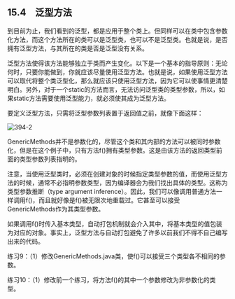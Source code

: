 ## 15.4　泛型方法

到目前为止，我们看到的泛型，都是应用于整个类上。但同样可以在类中包含参数化方法，而这个方法所在的类可以是泛型类，也可以不是泛型类。也就是说，是否拥有泛型方法，与其所在的类是否是泛型没有关系。

泛型方法使得该方法能够独立于类而产生变化。以下是一个基本的指导原则：无论何时，只要你能做到，你就应该尽量使用泛型方法。也就是说，如果使用泛型方法可以取代将整个类泛型化，那么就应该只使用泛型方法，因为它可以使事情更清楚明白。另外，对于一个static的方法而言，无法访问泛型类的类型参数，所以，如果static方法需要使用泛型能力，就必须使其成为泛型方法。

要定义泛型方法，只需将泛型参数列表置于返回值之前，就像下面这样：

![394-2](../Images/image03191.jpeg)

GenericMethods并不是参数化的，尽管这个类和其内部的方法可以被同时参数化，但是在这个例子中，只有方法f()拥有类型参数。这是由该方法的返回类型前面的类型参数列表指明的。

注意，当使用泛型类时，必须在创建对象的时候指定类型参数的值，而使用泛型方法的时候，通常不必指明参数类型，因为编译器会为我们找出具体的类型。这称为类型参数推断（type argument inference）。因此，我们可以像调用普通方法一样调用f()，而且就好像是f()被无限次地重载过。它甚至可以接受GenericMethods作为其类型参数。

如果调用f()时传入基本类型，自动打包机制就会介入其中，将基本类型的值包装为对应的对象。事实上，泛型方法与自动打包避免了许多以前我们不得不自己编写出来的代码。

练习9：（1）修改GenericMethods.java类，使f()可以接受三个类型各不相同的参数。

练习10：（1）修改前一个练习，将方法f()的其中一个参数修改为非参数化的类型。